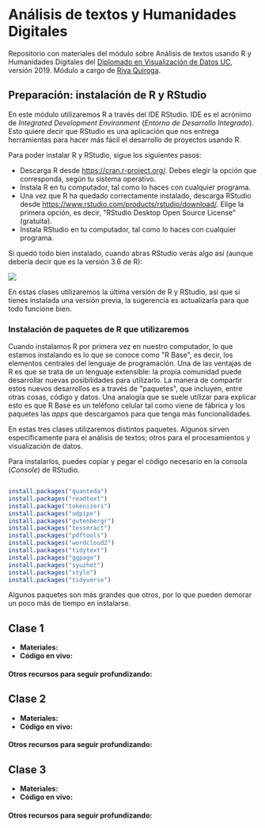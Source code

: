 # Análisis de textos y Humanidades Digitales
Repositorio con materiales del módulo sobre Análisis de textos usando R y Humanidades Digitales del [Diplomado en Visualización de Datos UC](https://diseno.uc.cl/curso/diplomado-en-visualizacion-de-datos/), versión 2019. Módulo a cargo de [Riva Quiroga](https://twitter.com/rivaquiroga).

## Preparación: instalación de R y RStudio

En este módulo utilizaremos R a través del IDE RStudio. IDE es el acrónimo de *Integrated Development Environment* (*Entorno de Desarrollo Integrado*). Esto quiere decir que RStudio es una aplicación que nos entrega herramientas para hacer más fácil el desarrollo de proyectos usando R.

Para poder instalar R y RStudio, sigue los siguientes pasos:

- Descarga R desde https://cran.r-project.org/. Debes elegir la opción que corresponda, según tu sistema operativo.
- Instala R en tu computador, tal como lo haces con cualquier programa.
- Una vez que R ha quedado correctamente instalado, descarga RStudio desde https://www.rstudio.com/products/rstudio/download/. Elige la primera opción, es decir, "RStudio Desktop Open Source License" (gratuita).
- Instala RStudio en tu computador, tal como lo haces con cualquier programa.

Si quedó todo bien instalado, cuando abras RStudio verás algo así (aunque debería decir que es la versión 3.6 de R):

![](https://github.com/rivaquiroga/RLadies-Santiago/blob/master/images/rstudio.png)

En estas clases utilizaremos la última versión de R y RStudio, así que si tienes instalada una versión previa, la sugerencia es actualizarla para que todo funcione bien.

### Instalación de paquetes de R que utilizaremos

Cuando instalamos R por primera vez en nuestro computador, lo que estamos instalando es lo que se conoce como "R Base", es decir, los elementos centrales del lenguaje de programación. Una de las ventajas de R es que se trata de un lenguaje extensible: la propia comunidad puede desarrollar nuevas posibilidades para utilizarlo. La manera de compartir estos nuevos desarrollos es a través de "paquetes", que incluyen, entre otras cosas, código y datos. Una analogía que se suele utilizar para explicar esto es que R Base es un teléfono celular tal como viene de fábrica y los paquetes las _apps_ que descargamos para que tenga más funcionalidades.

En estas tres clases utilizaremos distintos paquetes. Algunos sirven específicamente para el análisis de textos; otros para el procesamientos y visualización de datos.

Para instalarlos, puedes copiar y pegar el código necesario en la consola (_Console_) de RStudio.

```r

install.packages("quanteda")
install.packages("readtext")
install.package("tokenizers")
install.packages("udpipe")
install.packages("gutenbergr")
install.packages("tesseract")
install.packages("pdftools")
install.packages("wordcloud2")
install.packages("tidytext")
install.packages("ggpage")
install.packages("syuzhet")
install.packages("stylo")
install.packages("tidyverse")

```
Algunos paquetes son más grandes que otros, por lo que pueden demorar un poco más de tiempo en instalarse.

## Clase 1

* __Materiales:__
* __Código en vivo:__

#### Otros recursos para seguir profundizando:

## Clase 2

* __Materiales:__
* __Código en vivo:__

#### Otros recursos para seguir profundizando:

## Clase 3


* __Materiales:__
* __Código en vivo:__

#### Otros recursos para seguir profundizando:
